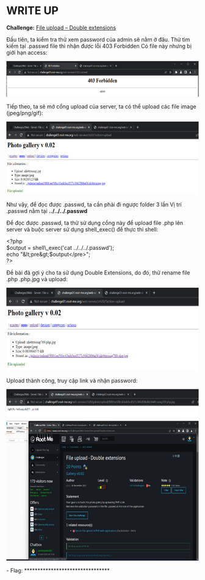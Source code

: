 # WRITE UP

**Challenge:** [File upload – Double extensions](https://www.root-me.org/en/Challenges/Web-Server/File-upload-Double-extensions)

Đầu tiên, ta kiểm tra thử xem password của admin sẽ nằm ở đâu. Thử tìm kiếm tại .passwd file thì nhận được lỗi 403 Forbidden Có file này nhưng bị giới hạn access:

<img src="./media/image1.png" style="width:6.5in;height:0.97292in" alt="Graphical user interface, text, website Description automatically generated" />

Tiếp theo, ta sẽ mở cổng upload của server, ta có thể upload các file image (jpeg/png/gif):

<img src="./media/image2.png" style="width:6.5in;height:1.99028in" alt="Graphical user interface, text, application, website Description automatically generated" />

Như vậy, để đọc được .passwd, ta cần phải đi ngược folder 3 lần Vị trí .passwd nằm tại **../../../.passwd**

Để đọc được .passwd, ta thử sử dụng cổng này để upload file .php lên server và buộc server sử dụng shell\_exec() để thực thi shell:

&lt;?php  
$output = shell\_exec('cat ../../../.passwd');  
echo "&lt;pre&gt;$output&lt;/pre&gt;";  
?&gt;

Đề bài đã gợi ý cho ta sử dụng Double Extensions, do đó, thử rename file .php .php.jpg và upload:

<img src="./media/image3.png" style="width:6.5in;height:2.25903in" alt="Graphical user interface, text, application, email Description automatically generated" />

Upload thành công, truy cập link và nhận password:

<img src="./media/image4.png" style="width:6.5in;height:0.83542in" alt="A picture containing graphical user interface Description automatically generated" />

<img src="./media/image5.png" style="width:6.5in;height:3.79444in" alt="A screenshot of a computer Description automatically generated with medium confidence" />

\- Flag: \*\*\*\*\*\*\*\*\*\*\*\*\*\*\*\*\*\*\*\*\*\*\*\*\*\*\*\*\*\*\*\*
